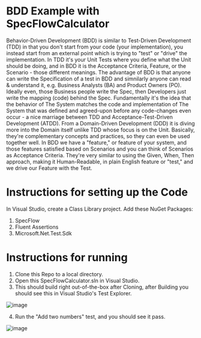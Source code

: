 # BDD Example with SpecFlowCalculator
Behavior-Driven Development (BDD) is similar to Test-Driven Development (TDD) in that you don't start from your code (your implementation), you instead start from an external point which is trying to "test" or "drive" the implementation.  In TDD it's your Unit Tests where you define what the Unit should be doing, and in BDD it is the Acceptance Criteria, Feature, or the Scenario - those different meanings.  The advantage of BDD is that anyone can write the Specification of a test in BDD and simnilarly anyone can read & understand it, e.g. Business Analysts (BA) and Product Owners (PO).  Ideally even, those Business people write the Spec, then Developers just write the mapping (code) behind the Spec.  Fundamentally it's the idea that the behavior of The System matches the code and implementation of The System that was defined and agreed-upon before any code-changes even occur - a nice marriage between TDD and Acceptance-Test-Driven Development (ATDD).  From a Domain-Driven Development (DDD) it is diving more into the Domain itself unlike TDD whose focus is on the Unit.  Basically, they're complementary concepts and practices, so they can even be used together well.  In BDD we have a "feature," or feature of your system, and those features satisfied based on Scenarios and you can think of Scenarios as Acceptance Criteria.  They're very similar to using the Given, When, Then approach, making it Human-Readable, in plain English feature or "test," and we drive our Feature with the Test.  

# Instructions for setting up the Code
In Visual Studio, create a Class Library project. 
Add these NuGet Packages:
1. SpecFlow
2. Fluent Assertions
3. Microsoft.Net.Test.Sdk

# Instructions for running
1. Clone this Repo to a local directory.
2. Open this SpecFlowCalculator.sln in Visual Studio.
3. This should build right out-of-the-box after Cloning, after Building you should see this in Visual Studio's Test Explorer. 

![image](https://user-images.githubusercontent.com/1669072/223166868-81127e13-e199-4e02-a8f7-6e758bf60734.png)

4. Run the "Add two numbers" test, and you should see it pass. 

![image](https://user-images.githubusercontent.com/1669072/223167629-8f0f9980-242d-4d75-9761-60bfec9eb498.png)

